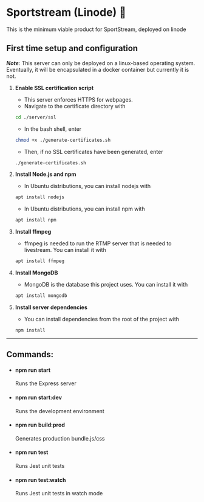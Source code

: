 # Sportstream (Linode) :rocket:
This is the minimum viable product for SportStream, deployed on linode

## First time setup and configuration
___Note___: This server can only be deployed on a linux-based operating system. Eventually, it will be encapsulated in a docker container but currently it is not.

1.  **Enable SSL certification script**
    -   This server enforces HTTPS for webpages.
    -   Navigate to the certificate directory with 
    ```bash
    cd ./server/ssl
    ```
    -   In the bash shell, enter
    ```bash
    chmod +x ./generate-certificates.sh 
    ```
    -   Then, if no SSL certificates have been generated, enter
    ```bash
    ./generate-certificates.sh
    ```

1.  **Install Node.js and npm**
    -   In Ubuntu distributions, you can install nodejs with
    ```bash
    apt install nodejs
    ```
    -   In Ubuntu distributions, you can install npm with
    ```bash
    apt install npm
    ```

1.  **Install ffmpeg**
    -   ffmpeg is needed to run the RTMP server that is needed to livestream. You can install it with
    ```bash
    apt install ffmpeg
    ```

1.  **Install MongoDB**
    -   MongoDB is the database this project uses. You can install it with
    ```bash
    apt install mongodb
    ```

1.  **Install server dependencies**
    -   You can install dependencies from the root of the project with
    ```node
    npm install
    ```

---
## Commands: 

-   #### npm run start
    Runs the Express server

-   #### npm run start:dev
    Runs the development environment

-   #### npm run build:prod
    Generates production bundle.js/css

-   #### npm run test
    Runs Jest unit tests

-   #### npm run test:watch
    Runs Jest unit tests in watch mode